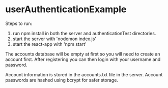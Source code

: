 # userAuthenticationExample
Steps to run: 
1. run npm install in both the server and authenticationTest directories.
2. start the server with 'nodemon index.js'
3. start the react-app with 'npm start'

The accounts database will be empty at first so you will need to create an account first.
After registering you can then login with your username and password.

Account information is stored in the accounts.txt file in the server.
Account passwords are hashed using bcrypt for safer storage.